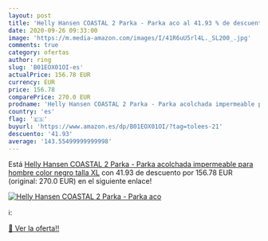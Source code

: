 ```yaml
---
layout: post
title: 'Helly Hansen COASTAL 2 Parka - Parka aco al 41.93 % de descuento'
date: 2020-09-26 09:33:00
image: 'https://m.media-amazon.com/images/I/41R6uU5rl4L._SL200_.jpg'
comments: true
category: ofertas
author: ring
slug: 'B01EOX01OI-es'
actualPrice: 156.78 EUR
currency: EUR
price: 156.78
comparePrice: 270.0 EUR
prodname: 'Helly Hansen COASTAL 2 Parka - Parka acolchada impermeable para hombre  color negro  talla XL'
country: 'es'
flag: '🇪🇸'
buyurl: 'https://www.amazon.es/dp/B01EOX01OI/?tag=tolees-21'
descuento: '41.93'
average: '143.55499999999998'
---
```


Está [Helly Hansen COASTAL 2 Parka - Parka acolchada impermeable para hombre  color negro  talla XL](https://www.amazon.es/dp/B01EOX01OI/?tag=tolees-21) con 41.93 de descuento por 156.78 EUR (original: 270.0 EUR) en el siguiente enlace!

[![Helly Hansen COASTAL 2 Parka - Parka aco](https://m.media-amazon.com/images/I/41R6uU5rl4L._SL200_.jpg)](https://www.amazon.es/dp/B01EOX01OI/?tag=tolees-21)

ℹ️:


[🛒 Ver la oferta!!](https://www.amazon.es/dp/B01EOX01OI/?tag=tolees-21)
